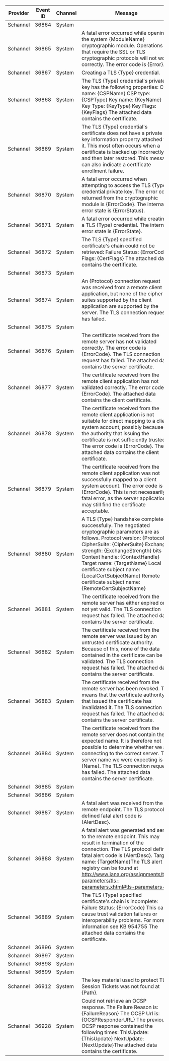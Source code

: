 Provider  |  Event ID  |  Channel  |  Message
----------|------------|-----------|---------------------------------------------------------------------------------------------------------------------------------------------------------------------------------------------------------------------------------------------------------------------------------------------------------------------------------------------------------------------------------------------------
Schannel  |  36864     |  System   |
Schannel  |  36865     |  System   |  A fatal error occurred while opening the system {ModuleName} cryptographic module. Operations that require the SSL or TLS cryptographic protocols will not work correctly. The error code is {Error}.
Schannel  |  36867     |  System   |  Creating a TLS {Type} credential.
Schannel  |  36868     |  System   |  The TLS {Type} credential's private key has the following properties:   CSP name: {CSPName}   CSP type: {CSPType}   Key name: {KeyName}   Key Type: {KeyType}   Key Flags: {KeyFlags} The attached data contains the certificate.
Schannel  |  36869     |  System   |  The TLS {Type} credential's certificate does not have a private key information property attached to it. This most often occurs when a certificate is backed up incorrectly and then later restored. This message can also indicate a certificate enrollment failure.
Schannel  |  36870     |  System   |  A fatal error occurred when attempting to access the TLS {Type} credential private key. The error code returned from the cryptographic module is {ErrorCode}. The internal error state is {ErrorStatus}.
Schannel  |  36871     |  System   |  A fatal error occurred while creating a TLS {Type} credential. The internal error state is {ErrorState}.
Schannel  |  36872     |  System   |  The TLS {Type} specified certificate's chain could not be retrieved:   Failure Status: {ErrorCode}   Flags: {CertFlags} The attached data contains the certificate.
Schannel  |  36873     |  System   |
Schannel  |  36874     |  System   |  An {Protocol} connection request was received from a remote client application, but none of the cipher suites supported by the client application are supported by the server. The TLS connection request has failed.
Schannel  |  36875     |  System   |
Schannel  |  36876     |  System   |  The certificate received from the remote server has not validated correctly. The error code is {ErrorCode}. The TLS connection request has failed. The attached data contains the server certificate.
Schannel  |  36877     |  System   |  The certificate received from the remote client application has not validated correctly. The error code is {ErrorCode}. The attached data contains the client certificate.
Schannel  |  36878     |  System   |  The certificate received from the remote client application is not suitable for direct mapping to a client system account, possibly because the authority that issuing the certificate is not sufficiently trusted. The error code is {ErrorCode}. The attached data contains the client certificate.
Schannel  |  36879     |  System   |  The certificate received from the remote client application was not successfully mapped to a client system account. The error code is {ErrorCode}. This is not necessarily a fatal error, as the server application may still find the certificate acceptable.
Schannel  |  36880     |  System   |  A TLS {Type} handshake completed successfully. The negotiated cryptographic parameters are as follows.   Protocol version: {Protocol}   CipherSuite: {CipherSuite}   Exchange strength: {ExchangeStrength} bits   Context handle: {ContextHandle}   Target name: {TargetName}   Local certificate subject name: {LocalCertSubjectName}   Remote certificate subject name: {RemoteCertSubjectName}
Schannel  |  36881     |  System   |  The certificate received from the remote server has either expired or is not yet valid. The TLS connection request has failed. The attached data contains the server certificate.
Schannel  |  36882     |  System   |  The certificate received from the remote server was issued by an untrusted certificate authority. Because of this, none of the data contained in the certificate can be validated. The TLS connection request has failed. The attached data contains the server certificate.
Schannel  |  36883     |  System   |  The certificate received from the remote server has been revoked. This means that the certificate authority that issued the certificate has invalidated it. The TLS connection request has failed. The attached data contains the server certificate.
Schannel  |  36884     |  System   |  The certificate received from the remote server does not contain the expected name. It is therefore not possible to determine whether we are connecting to the correct server. The server name we were expecting is {Name}. The TLS connection request has failed. The attached data contains the server certificate.
Schannel  |  36885     |  System   |
Schannel  |  36886     |  System   |
Schannel  |  36887     |  System   |  A fatal alert was received from the remote endpoint. The TLS protocol defined fatal alert code is {AlertDesc}.
Schannel  |  36888     |  System   |  A fatal alert was generated and sent to the remote endpoint. This may result in termination of the connection. The TLS protocol defined fatal alert code is {AlertDesc}.   Target name: {TargetName}The TLS alert registry can be found at http://www.iana.org/assignments/tls-parameters/tls-parameters.xhtml#tls-parameters-6
Schannel  |  36889     |  System   |  The TLS {Type} specified certificate's chain is incomplete:   Failure Status: {ErrorCode} This can cause trust validation failures or interoperability problems. For more information see KB 954755 The attached data contains the certificate.
Schannel  |  36896     |  System   |
Schannel  |  36897     |  System   |
Schannel  |  36898     |  System   |
Schannel  |  36899     |  System   |
Schannel  |  36912     |  System   |  The key material used to protect TLS Session Tickets was not found at {Path}.
Schannel  |  36928     |  System   |  Could not retrieve an OCSP response.   The Failure Reason is: {FailureReason}    The OCSP Url is: {OCSPResponderURL}   The previous OCSP response contained the following times:      ThisUpdate: {ThisUpdate}      NextUpdate: {NextUpdate}The attached data contains the certificate.